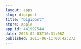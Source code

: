 ```yaml
---
layout: apps
slug: digipost
title: "Digipost"
store: apple
app_id: 441997544
date: 2025-02-03T10:31:06Z
published: 2011-06-11T00:42:27Z
---
```

